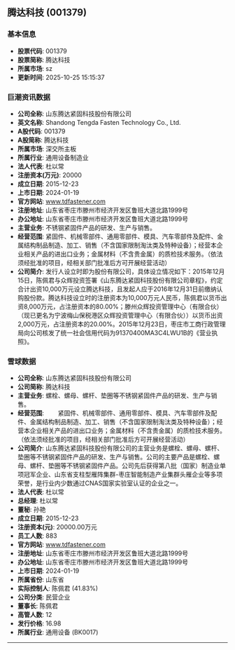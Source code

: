 ## 腾达科技 (001379)

### 基本信息

- **股票代码**: 001379
- **股票简称**: 腾达科技
- **所属市场**: sz
- **更新时间**: 2025-10-25 15:15:37

### 巨潮资讯数据

- **公司全称**: 山东腾达紧固科技股份有限公司
- **英文名称**: Shandong Tengda Fasten Technology Co., Ltd.
- **A股代码**: 001379
- **A股简称**: 腾达科技
- **所属市场**: 深交所主板
- **所属行业**: 通用设备制造业
- **法人代表**: 杜以常
- **注册资本(万元)**: 20000
- **成立日期**: 2015-12-23
- **上市日期**: 2024-01-19
- **官方网站**: www.tdfastener.com
- **注册地址**: 山东省枣庄市滕州市经济开发区鲁班大道北路1999号
- **办公地址**: 山东省枣庄市滕州市经济开发区鲁班大道北路1999号
- **主营业务**: 不锈钢紧固件产品的研发、生产与销售。
- **经营范围**: 紧固件、机械零部件、通用零部件、模具、汽车零部件及配件、金属结构制品制造、加工、销售（不含国家限制淘汰类及特种设备）；经营本企业相关产品的进出口业务；金属材料（不含贵金属）的质检技术服务。（依法须经批准的项目，经相关部门批准后方可开展经营活动）
- **公司简介**: 发行人设立时即为股份有限公司，具体设立情况如下：2015年12月15日，陈佩君与众辉投资签署《山东腾达紧固科技股份有限公司章程》，约定合计出资10,000万元设立腾达科技，且发起人应于2016年12月31日前缴纳认购股份款。腾达科技设立时的注册资本为10,000万元人民币，陈佩君以货币出资8,000万元，占注册资本的80.00%；滕州众辉投资管理中心（有限合伙）（现已更名为宁波梅山保税港区众辉投资管理中心（有限合伙））以货币出资2,000万元，占注册资本的20.00%。2015年12月23日，枣庄市工商行政管理局向公司核发了统一社会信用代码为91370400MA3C4LWU1B的《营业执照》。

### 雪球数据

- **公司全称**: 山东腾达紧固科技股份有限公司
- **公司简称**: 腾达科技
- **主营业务**: 螺栓、螺母、螺杆、垫圈等不锈钢紧固件产品的研发、生产与销售。
- **经营范围**: 　　紧固件、机械零部件、通用零部件、模具、汽车零部件及配件、金属结构制品制造、加工、销售（不含国家限制淘汰类及特种设备）；经营本企业相关产品的进出口业务；金属材料（不含贵金属）的质检技术服务。（依法须经批准的项目，经相关部门批准后方可开展经营活动）
- **公司简介**: 山东腾达紧固科技股份有限公司的主营业务是螺栓、螺母、螺杆、垫圈等不锈钢紧固件产品的研发、生产与销售。公司的主要产品是螺栓、螺母、螺杆、垫圈等不锈钢紧固件产品。公司先后获得第八批（国家）制造业单项冠军企业、山东省支柱型雁阵集群-枣庄智能制造产业集群头雁企业等多项荣誉，是行业内少数通过CNAS国家实验室认证的企业之一。
- **法人代表**: 杜以常
- **总经理**: 杜以常
- **董秘**: 孙艳
- **成立日期**: 2015-12-23
- **注册资本(元)**: 20000.00万元
- **员工人数**: 883
- **官方网站**: www.tdfastener.com
- **注册地址**: 山东省枣庄市滕州市经济开发区鲁班大道北路1999号
- **办公地址**: 山东省枣庄市滕州市经济开发区鲁班大道北路1999号
- **上市日期**: 2024-01-19
- **所属省份**: 山东省
- **实际控制人**: 陈佩君 (41.83%)
- **公司分类**: 民营企业
- **董事长**: 陈佩君
- **高管人数**: 12
- **发行价格**: 16.98
- **所属行业**: 通用设备 (BK0017)

---